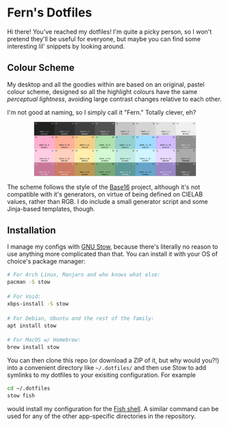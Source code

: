 # Fern's Dotfiles

Hi there! You've reached my dotfiles! I'm quite a picky person, so I won't
pretend they'll be useful for everyone, but maybe you can find some interesting
lil' snippets by looking around.

## Colour Scheme

My desktop and all the goodies within are based on an original, pastel
colour scheme, designed so all the highlight colours have the same
*perceptual lightness*, avoiding large contrast changes relative to
each other.

I'm not good at naming, so I simply call it "Fern." Totally clever, eh?

<p align="center">
  <img width="75%" src=".assets/colors.svg" />
</p>

The scheme follows the style of the [Base16][base16] project, although
it's not compatible with it's generators, on virtue of being defined on
CIELAB values, rather than RGB. I do include a small generator script
and some Jinja-based templates, though.

## Installation

I manage my configs with [GNU Stow][stow], because there's literally no reason
to use anything more complicated than that. You can install it with your OS of
choice's package manager:

```sh
# For Arch Linux, Manjaro and who knows what else:
pacman -S stow

# For Void:
xbps-install -S stow

# For Debian, Ubuntu and the rest of the family:
apt install stow

# For MacOS w/ Homebrew:
brew install stow
```

You can then clone this repo (or download a ZIP of it, but why would you?!) into
a convenient directory like `~/.dotfiles/` and then use Stow to add symlinks to
my dotfiles to your exisiting configuration. For example

```sh
cd ~/.dotfiles
stow fish
```

would install my configuration for the [Fish shell][fish]. A similar command
can be used for any of the other app-specific directories in the repository.


[base16]: http://chriskempson.com/projects/base16/
[stow]: https://www.gnu.org/software/stow/
[fish]: https://fishshell.com/
